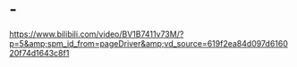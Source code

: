 # -
https://www.bilibili.com/video/BV1B7411v73M/?p=5&amp;spm_id_from=pageDriver&amp;vd_source=619f2ea84d097d616020f74d1643c8f1
